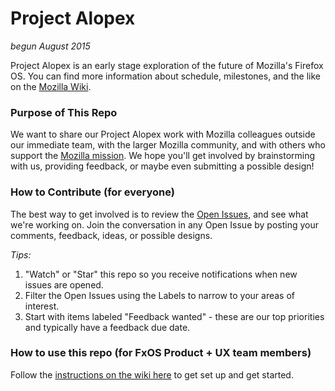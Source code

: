 # Project Alopex

*begun August 2015*

Project Alopex is an early stage exploration of the future of Mozilla's Firefox OS. You can find more information about schedule, milestones, and the like on the [Mozilla Wiki][1].


### Purpose of This Repo
We want to share our Project Alopex work with Mozilla colleagues outside our immediate team, with the larger Mozilla community, and with others who support the [Mozilla mission][2]. We hope you'll get involved by brainstorming with us, providing feedback, or maybe even submitting a possible design!


### How to Contribute (for everyone)
The best way to get involved is to review the [Open Issues][3], and see what we're working on. Join the conversation in any Open Issue by posting your comments, feedback, ideas, or possible designs.

*Tips:* 

1. "Watch" or "Star" this repo so you receive notifications when new issues are opened.
2. Filter the Open Issues using the Labels to narrow to your areas of interest.
3. Start with items labeled "Feedback wanted" - these are our top priorities and typically have a feedback due date.


### How to use this repo (for FxOS Product + UX team members)
Follow the [instructions on the wiki here][5] to get set up and get started.




[1]: https://www.mozilla.org/en-US/mission/
[2]: https://wiki.mozilla.org/Firefox_OS/Alopex
[3]: https://github.com/fxos-product-design/alopex/issues
[4]: https://help.github.com/articles/markdown-basics/
[5]: https://wiki.mozilla.org/Open_Design